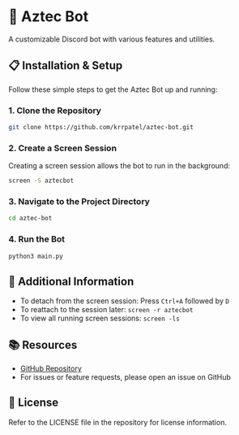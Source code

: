 # 🤖 Aztec Bot

A customizable Discord bot with various features and utilities.

## 📋 Installation & Setup

Follow these simple steps to get the Aztec Bot up and running:

### 1. Clone the Repository

```bash
git clone https://github.com/krrpatel/aztec-bot.git
```

### 2. Create a Screen Session

Creating a screen session allows the bot to run in the background:

```bash
screen -S aztecbot
```

### 3. Navigate to the Project Directory

```bash
cd aztec-bot
```

### 4. Run the Bot

```bash
python3 main.py
```

## 📝 Additional Information

- To detach from the screen session: Press `Ctrl+A` followed by `D`
- To reattach to the session later: `screen -r aztecbot`
- To view all running screen sessions: `screen -ls`

## 📚 Resources

- [GitHub Repository](https://github.com/krrpatel/aztec-bot/)
- For issues or feature requests, please open an issue on GitHub

## 📜 License

Refer to the LICENSE file in the repository for license information.
